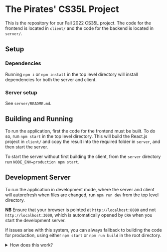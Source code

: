 # The Pirates' CS35L Project

This is the repository for our Fall 2022 CS35L project. The code for the
frontend is located in `client/` and the code for the backend is located in
`server/`.

## Setup

### Dependencies

Running `npm i` or `npm install` in the top level directory will install
dependencies for both the server and client.

### Server setup

See `server/README.md`.

## Building and Running

To run the application, first the code for the frontend must be built. To do so,
run `npm start` in the top level directory. This will build the React.js project
in `client/` and copy the result into the required folder in `server`, and then
start the server.

To start the server without first building the client, from the `server`
directory run `NODE_ENV=production npm start`.

## Development Server

To run the application in development mode, where the server and client will
autorefresh when files are changed, run `npm run dev` from the top level
directory.

**NB** Ensure that your browser is pointed at `http://localhost:8080` and not
`http://localhost:3000`, which is automatically opened by `CRA` when you start
the development server.

If issues arise with this system, you can always fallback to building the code
for production, using either `npm start` or `npm run build` in the root
directory.

<details>
<summary>How does this work?</summary>

### What the script does

When you run `npm run dev`, the script launches both the React.js Webpack
development server, and simultaneously launches the Express server to host
the API. Both of these servers are setup to autorefresh whenever the
underlying code is changed. However, the Express server is modified
somewhat from the production version

### Modifications to Express server

The `npm run dev` script in the `server` directory does not launch the server
with `NODE_ENV=production` set, which causes the server to run in development
mode. Everything in the Express server is identical between modes, besides
how the React.js client is served. In the production version, the React.js
code is served staticly from the compiled version in `server/static`. However,
in the development version, `http-proxy-middleware` is used to forward
requests that would be for the static, compiled React code to the React.js
dev server, running on port 3000.

### Why is this neccesary?

Our options for running in development mode are as follows:

- Rebuilding React.js code on every change:
  - Slow
  - And React dev tools don't work
- Running React.js dev server and Express server, with no proxy:
  - Fast
  - React dev tools work
  - But the client cannot communicate with the server, without complicated
    setup (ie. disabling CORS and some extra frontend logic)
- Running both servers, with React's built in proxy
  - Fast, and React dev tools work
  - Client can communicate with the server's API endpoints
  - However, some features are still broken (ie. login)
  - Also, this setup seems to be pretty glitchy
- Running both servers, with proxy in Express server
  - Fast, React dev tools work, and all features are natively reachable
  - Everything is unified under one URL
  - Forwarding a websocket seems prone to failure?
Thus it seems that the last option, the one in use, is solution with least
issues.
</details>

